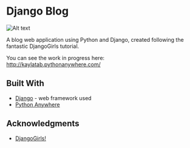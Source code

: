 # Django Blog

![Alt text](https://i.imgur.com/9WYOy2N.png "Screenshot of app")

A blog web application using Python and Django, created following the fantastic DjangoGirls tutorial.

You can see the work in progress here: http://kaylatab.pythonanywhere.com/


## Built With

* [Django](https://docs.djangoproject.com/en/2.0/) - web framework used
* [Python Anywhere](https://www.pythonanywhere.com)


## Acknowledgments

* [DjangoGirls!](https://tutorial.djangogirls.org/en/) 

